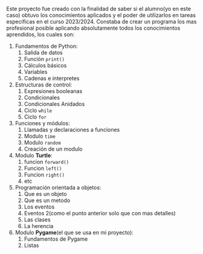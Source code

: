 Este proyecto fue creado con la finalidad de saber si el alumno(yo en este caso) obtuvo los conocimientos aplicados y el poder de utilizarlos en tareas especificas en el curso 2023/2024. Constaba de crear un programa los mas profesional posible aplicando absolutamente todos los conocimientos aprendidos, los cuales son:
1. Fundamentos de Python:
	1. Salida de datos
	2. Función `print()`
	3. Cálculos básicos
	4. Variables
	5. Cadenas e interpretes
2. Estructuras de control:
	1. Expresiones booleanas
	2. Condicionales
	3. Condicionales Anidados
	4. Ciclo ``while``
	5. Ciclo ``for``
3. Funciones y módulos:
	1. Llamadas y declaraciones a funciones
	2. Modulo ``time``
	3. Modulo ``random``
	4. Creación de un modulo
4. Modulo **Turtle**:
	1. funcion ``forward()``
	2. Funcion ``left()``
	3. Funcion ``right()``
	4. etc
5. Programación orientada a objetos:
	1. Que es un objeto
	2. Que es un metodo
	3. Los eventos
	4. Eventos 2(como el punto anterior solo que con mas detalles)
	5. Las clases
	6. La herencia
6. Modulo **Pygame**(el que se usa en mi proyecto):
	1. Fundamentos de Pygame
	2. Listas
